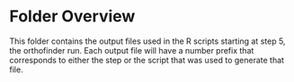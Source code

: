  # Folder Overview
   
   This folder contains the output files used in the R scripts starting at step 5, the orthofinder run. Each output file will have a number prefix that corresponds to either the step or the script that was used to generate that file. 

